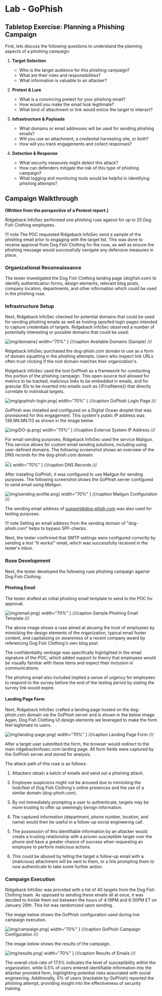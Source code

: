 # Lab - GoPhish

## Tabletop Exercise: Planning a Phishing Campaign

First, lets discuss the following questions to understand the planning aspects of a phishing campaign:

1. **Target Selection**
   - Who is the target audience for this phishing campaign?
   - What are their roles and responsibilities?
   - What information is valuable to an attacker?

2. **Pretext & Lure**
   - What is a convincing pretext for your phishing email?
   - How would you make the email look legitimate?
   - What kind of attachment or link would entice the target to interact?

3. **Infrastructure & Payloads**
   - What domains or email addresses will be used for sending phishing emails?
   - Will you use an attachment, a credential harvesting site, or both?
   - How will you track engagements and collect responses?

4. **Detection & Response**
   - What security measures might detect this attack?
   - How can defenders mitigate the risk of this type of phishing campaign?
   - What logging and monitoring tools would be helpful in identifying phishing attempts?

## Campaign Walkthrough 

**(Written from the perspective of a Pentest report.)**

Ridgeback InfoSec performed one phishing ruse against for up to 25 Dog Fish Clothing employees.

!!! note
    The POC requested Ridgeback InfoSec send a sample of the phishing email prior to engaging with the target list. This was done to receive approval from Dog Fish Clothing for the ruse, as well as ensure the phishing message would successfully navigate any defensive measures in place.

### Organizational Reconnaissance
The tester investigated the Dog Fish Clothing landing page (dogfish.com) to identify authentication forms, design elements, relevant blog posts, company location, departments, and other information which could be used in the phishing ruse. 

<!-- ///caption
Dog Fish Clothing Landing Page
/// -->

### Infrastructure Setup
Next, Ridgeback InfoSec checked for potential domains that could be used for sending phishing emails as well as hosting spoofed login pages intended to capture credentials of targets. Ridgeback InfoSec observed a number of potentially interesting or possible domains that could be used:

![img/domains](img/domains.png){ width="70%" }
///caption
Available Domains (Sample)
///

Ridgeback InfoSec purchased the dog-phish.com domain to use as a form of domain squatting in the phishing attempts. Users who inspect link URLs often trust clicking if the root domain matches their organization's.

Ridgeback InfoSec used the tool GoPhish  as a framework for conducting this portion of the phishing campaign. This open-source tool allowed for metrics to be tracked, malicious links to be embedded in emails, and for granular IDs to be inserted into emails such as {{FirstName}} that directly correlate to individual targets.

![img/gophish-login.png](img/gophish-login.png){ width="70%" }
///caption 
GoPhish Login Page
///

GoPhish was installed and configured on a Digital Ocean droplet that was provisioned for this engagement. This system's public IP address was 138.NN.NN.113 as shown in the image below. 

![img/DO-ip.png](img/DO-ip.png){ width="70%" }
///caption
External System IP Address
///

For email sending purposes, Ridgeback InfoSec used the service Mailgun. This service allows for custom email sending solutions, including using user-defined domains.
The following screenshot shows an overview of the DNS records for the dog-phish.com domain:

![](img/DNS-config.png){ width="70%" }
///caption 
DNS Records
///

After installing GoPhish, it was configured to use Mailgun for sending purposes. The following screenshot shows the GoPhish server configured to send email using Mailgun.

![img/sending-profile.png](img/sending-profile.png){ width="70%" }
///caption 
Mailgun Configuration
///

The sending email address of support@dog-phish.com was also used for testing purposes.

!!! note
    Setting an email address from the sending domain of "dog-phish.com" helps to bypass SPF-checks.

Next, the tester confirmed that SMTP settings were configured correctly by sending a test "It works!" email, which was successfully received in the tester's inbox.

<!-- ///caption
Successful Test Email from GoPhish Server
/// -->

### Ruse Development

Next, the tester developed the following ruse phishing campaign against Dog Fish Clothing.

#### Phishing Email

The tester drafted an initial phishing email template to send to the POC for approval.

![img/email.png](img/email.png){ width="70%" }
///caption 
Sample Phishing Email Template
///

The above image shows a ruse aimed at abusing the trust of employees by mimicking the design elements of the organization, typical email footer content, and capitalizing on awareness of a recent company award by referencing Dog Fish Clothing's own blog post.

The confidentiality verbiage was specifically highlighted in the email signature of the POC, which added support to theory that employees would be visually familiar with these items and expect their inclusion in communications.

The phishing email also included implied a sense of urgency for employees to respond to the survey before the end of the testing period by stating the survey link would expire.

#### Landing Page Form

Next, Ridgeback InfoSec crafted a landing page hosted on the dog-phish.com domain via the GoPhish server and is shown in the below image. Again, Dog Fish Clothing UI design elements we leveraged to make the form feel legitimate to users.

![img/landing-page.png](img/landing-page.png){ width="70%" }
///caption 
Landing Page Form
///

After a target user submitted the form, the browser would redirect to the main ridgebackinfosec.com landing page. All form fields were captured by the GoPhish server and stored for analysis.

<!-- ///caption
GoPhish Form Data Capture Sample
///caption -->

The attack path of this ruse is as follows:

1.	Attackers obtain a batch of emails and send out a phishing attack. 

2.	Employee suspicions might not be aroused due to mimicking the look/feel of Dog Fish Clothing's online presences and the use of a similar domain (dog-phish.com). 

3.	By not immediately prompting a user to authenticate, targets may be more trusting to offer up seemingly benign information. 

4.	The captured information (department, phone number, location, and name) would then be useful in a follow-up social engineering call.

5.	The possession of this identifiable information by an attacker would create a trusting relationship with a proven susceptible target over the phone and have a greater chance of success when requesting an employee to perform malicious actions.

6.	This could be abused by telling the target a follow-up email with a (malicious) attachment will be sent to them, or a link prompting them to now authenticate to take some further action.

### Campaign Execution

Ridgeback InfoSec was provided with a list of 40 targets from the Dog Fish Clothing team. As opposed to sending these emails all at once, it was decided to trickle them out between the hours of 4:19PM and 6:30PM ET on January 29th. This list was randomized upon sending.

<!-- ///caption
Target CSV Snippet
/// -->

The image below shows the GoPhish configuration used during live campaign execution.

![img/campaign.png](img/campaign.png){ width="70%" }
///caption 
GoPhish Campaign Configuration
///

The image below shows the results of the campaign.

![img/results.png](img/results.png){ width="70%" }
///caption 
Results of Emails
///

The overall click-rate of 17.5% indicates the level of susceptibility within the organization, while 0.5% of users entered identifiable information into the attacker provided form, highlighting potential risks associated with social engineering. Additionally, 0% of users (trackable by GoPhish) reported the phishing attempt, providing insight into the effectiveness of security training.